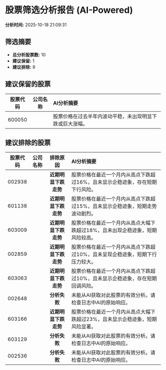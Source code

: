 # 股票筛选分析报告 (AI-Powered)

**分析时间:** 2025-10-18 21:09:31

## 筛选摘要

- **总分析股票数:** 10
- **建议保留:** 1
- **建议排除:** 9

## 建议保留的股票

| 股票代码 | 公司名称 | AI分析摘要 |
|:---:|:---:|:---|
| 600050 |  | 股票价格在过去半年内波动平稳，未出现明显下跌或巨大涨幅。 |

## 建议排除的股票

| 股票代码 | 公司名称 | 排除原因 | AI分析摘要 |
|:---:|:---:|:---:|:---|
| 002938 |  | **近期明显下跌走势** | 股票价格在最近一个月内从高点下跌超过16%，且未显示企稳迹象，存在短期下行风险。 |
| 601138 |  | **近期明显下跌走势** | 股票价格在最近一个月内从高点下跌超过15%，且未显示企稳迹象，短期走势波动剧烈。 |
| 603009 |  | **近期明显下跌走势** | 股票价格在最近一个月内从高点大幅下跌超过18%，且未出现企稳迹象，短期风险较高。 |
| 002859 |  | **近期明显下跌走势** | 股票价格在最近一个月内从高点下跌超过10%，且未呈现企稳迹象，短期下行压力较大。 |
| 603063 |  | **近期明显下跌走势** | 股票价格在最近一个月内从高点下跌超过10%，且未显示企稳迹象，存在短期回调风险。 |
| 002648 |  | **分析失败** | 未能从AI获取对此股票的有效分析。请检查日志中AI的原始响应。 |
| 603166 |  | **近期明显下跌走势** | 股票价格在最近一个月内从高点大幅下跌超过23%，且未显示企稳迹象，短期风险显著。 |
| 603129 |  | **分析失败** | 未能从AI获取对此股票的有效分析。请检查日志中AI的原始响应。 |
| 002536 |  | **分析失败** | 未能从AI获取对此股票的有效分析。请检查日志中AI的原始响应。 |
